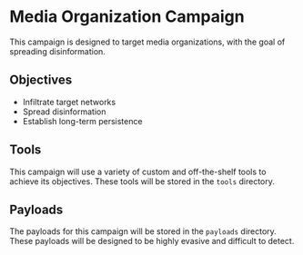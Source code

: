 # Media Organization Campaign

This campaign is designed to target media organizations, with the goal of spreading disinformation.

## Objectives

- Infiltrate target networks
- Spread disinformation
- Establish long-term persistence

## Tools

This campaign will use a variety of custom and off-the-shelf tools to achieve its objectives. These tools will be stored in the `tools` directory.

## Payloads

The payloads for this campaign will be stored in the `payloads` directory. These payloads will be designed to be highly evasive and difficult to detect.
